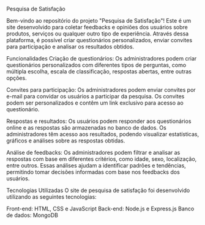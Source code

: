 Pesquisa de Satisfação

Bem-vindo ao repositório do projeto "Pesquisa de Satisfação"! Este é um site desenvolvido para coletar feedbacks e opiniões dos usuários sobre produtos, serviços ou qualquer outro tipo de experiência. Através dessa plataforma, é possível criar questionários personalizados, enviar convites para participação e analisar os resultados obtidos.

Funcionalidades
Criação de questionários: Os administradores podem criar questionários personalizados com diferentes tipos de perguntas, como múltipla escolha, escala de classificação, respostas abertas, entre outras opções.

Convites para participação: Os administradores podem enviar convites por e-mail para convidar os usuários a participar da pesquisa. Os convites podem ser personalizados e contêm um link exclusivo para acesso ao questionário.

Respostas e resultados: Os usuários podem responder aos questionários online e as respostas são armazenadas no banco de dados. Os administradores têm acesso aos resultados, podendo visualizar estatísticas, gráficos e análises sobre as respostas obtidas.

Análise de feedbacks: Os administradores podem filtrar e analisar as respostas com base em diferentes critérios, como idade, sexo, localização, entre outros. Essas análises ajudam a identificar padrões e tendências, permitindo tomar decisões informadas com base nos feedbacks dos usuários.

Tecnologias Utilizadas
O site de pesquisa de satisfação foi desenvolvido utilizando as seguintes tecnologias:

Front-end: HTML, CSS e JavaScript
Back-end: Node.js e Express.js
Banco de dados: MongoDB

